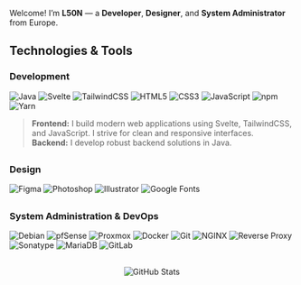 Welcome! I’m **L50N** — a **Developer**, **Designer**, and **System Administrator** from Europe.

##

## Technologies & Tools

### Development
![Java](https://img.shields.io/badge/Java-1B1F23?style=for-the-badge&logo=openjdk&logoColor=58A6FF)
![Svelte](https://img.shields.io/badge/Svelte-1B1F23?style=for-the-badge&logo=svelte&logoColor=58A6FF)
![TailwindCSS](https://img.shields.io/badge/Tailwind_CSS-1B1F23?style=for-the-badge&logo=tailwind-css&logoColor=58A6FF)
![HTML5](https://img.shields.io/badge/HTML5-1B1F23?style=for-the-badge&logo=html5&logoColor=58A6FF)
![CSS3](https://img.shields.io/badge/CSS3-1B1F23?style=for-the-badge&logo=css3&logoColor=58A6FF)
![JavaScript](https://img.shields.io/badge/JavaScript-1B1F23?style=for-the-badge&logo=javascript&logoColor=58A6FF)
![npm](https://img.shields.io/badge/npm-1B1F23?style=for-the-badge&logo=npm&logoColor=58A6FF)
![Yarn](https://img.shields.io/badge/Yarn-1B1F23?style=for-the-badge&logo=yarn&logoColor=58A6FF)

> **Frontend:** I build modern web applications using Svelte, TailwindCSS, and JavaScript. I strive for clean and responsive interfaces.  
> **Backend:** I develop robust backend solutions in Java.

##

### Design
![Figma](https://img.shields.io/badge/Figma-1B1F23?style=for-the-badge&logo=figma&logoColor=58A6FF)
![Photoshop](https://img.shields.io/badge/Photoshop-1B1F23?style=for-the-badge&logo=plotly&logoColor=58A6FF)
![Illustrator](https://img.shields.io/badge/Illustrator-1B1F23?style=for-the-badge&logo=plotly&logoColor=58A6FF)
![Google Fonts](https://img.shields.io/badge/Google_Fonts-1B1F23?style=for-the-badge&logo=google-fonts&logoColor=58A6FF)

##

### System Administration & DevOps
![Debian](https://img.shields.io/badge/Debian-1B1F23?style=for-the-badge&logo=debian&logoColor=58A6FF)
![pfSense](https://img.shields.io/badge/pfSense-1B1F23?style=for-the-badge&logoColor=58A6FF&logo=fireship)
![Proxmox](https://img.shields.io/badge/Proxmox-1B1F23?style=for-the-badge&logo=proxmox&logoColor=58A6FF)
![Docker](https://img.shields.io/badge/Docker-1B1F23?style=for-the-badge&logo=docker&logoColor=58A6FF)
![Git](https://img.shields.io/badge/Git-1B1F23?style=for-the-badge&logo=git&logoColor=58A6FF)
![NGINX](https://img.shields.io/badge/NGINX-1B1F23?style=for-the-badge&logo=nginx&logoColor=58A6FF)
![Reverse Proxy](https://img.shields.io/badge/Reverse_Proxy-1B1F23?style=for-the-badge&logo=traefikproxy&logoColor=58A6FF)
![Sonatype](https://img.shields.io/badge/Sonatype-1B1F23?style=for-the-badge&logo=sonatype&logoColor=58A6FF)
![MariaDB](https://img.shields.io/badge/MariaDB-1B1F23?style=for-the-badge&logo=mariadb&logoColor=58A6FF)
![GitLab](https://img.shields.io/badge/GitLab-1B1F23?style=for-the-badge&logo=gitlab&logoColor=58A6FF)

##

<div align="center">
  <img src="https://github-readme-stats.vercel.app/api?username=L50N&include_all_commits=true&count_private=true&show_icons=true&line_height=22&title_color=58A6FF&icon_color=58A6FF&text_color=58A6FF&bg_color=0D1117" alt="GitHub Stats" />
</div>
